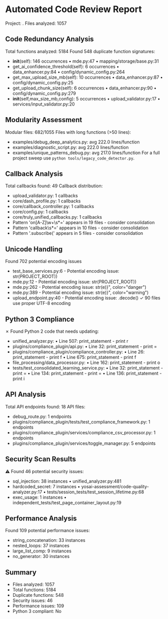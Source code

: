 # Automated Code Review Report

Project: .
Files analyzed: 1057


## Code Redundancy Analysis
Total functions analyzed: 5184
Found 548 duplicate function signatures:
  - __init__(self): 146 occurrences
    • mde.py:47
    • mapping/storage/base.py:31
  - get_ai_confidence_threshold(self): 6 occurrences
    • data_enhancer.py:84
    • config/dynamic_config.py:264
  - get_max_upload_size_mb(self): 10 occurrences
    • data_enhancer.py:87
    • config/dynamic_config.py:25
  - get_upload_chunk_size(self): 6 occurrences
    • data_enhancer.py:90
    • config/dynamic_config.py:279
  - __init__(self,max_size_mb,config): 5 occurrences
    • upload_validator.py:17
    • services/input_validator.py:20

## Modularity Assessment
Modular files: 682/1055
Files with long functions (>50 lines):
  - examples/debug_deep_analytics.py: avg 222.0 lines/function
  - examples/diagnostic_script.py: avg 222.0 lines/function
  - examples/unique_patterns_debug.py: avg 217.0 lines/function
For a full project sweep use `python tools/legacy_code_detector.py`.

## Callback Analysis
Total callbacks found: 49
Callback distribution:
  - upload_validator.py: 1 callbacks
  - core/dash_profile.py: 1 callbacks
  - core/callback_controller.py: 1 callbacks
  - core/config.py: 1 callbacks
  - core/truly_unified_callbacks.py: 1 callbacks
  - Pattern 'on[A-Z]\w+\s*=' appears in 19 files - consider consolidation
  - Pattern 'callback\s*=' appears in 10 files - consider consolidation
  - Pattern '\.subscribe\(' appears in 5 files - consider consolidation

## Unicode Handling
Found 702 potential encoding issues
  - test_base_services.py:6 - Potential encoding issue: str(PROJECT_ROOT))
  - mde.py:12 - Potential encoding issue: str(PROJECT_ROOT))
  - mde.py:262 - Potential encoding issue: str(e)}", color="danger")
  - mde.py:389 - Potential encoding issue: str(e)}", color="warning")
  - upload_endpoint.py:40 - Potential encoding issue: .decode()
✓ 90 files use proper UTF-8 encoding

## Python 3 Compliance
✗ Found Python 2 code that needs updating:
  - unified_analyzer.py:
    • Line 507: print_statement - print r
  - plugins/compliance_plugin/api.py:
    • Line 32: print_statement - print =
  - plugins/compliance_plugin/compliance_controller.py:
    • Line 26: print_statement - print f
    • Line 675: print_statement - print f
  - file_processing/data_processor.py:
    • Line 162: print_statement - print o
  - tests/test_consolidated_learning_service.py:
    • Line 32: print_statement - print =
    • Line 134: print_statement - print =
    • Line 136: print_statement - print i

## API Analysis
Total API endpoints found: 18
API files:
  - debug_route.py: 1 endpoints
  - plugins/compliance_plugin/tests/test_compliance_framework.py: 1 endpoints
  - plugins/compliance_plugin/services/compliance_csv_processor.py: 1 endpoints
  - plugins/compliance_plugin/services/toggle_manager.py: 5 endpoints

## Security Scan Results
⚠️  Found 46 potential security issues:
  - sql_injection: 38 instances
    • unified_analyzer.py:481
  - hardcoded_secret: 7 instances
    • yosai-assessment/code-quality-analyzer.py:17
    • tests/session_tests/test_session_lifetime.py:68
  - exec_usage: 1 instances
    • independent_tests/test_page_container_layout.py:19

## Performance Analysis
Found 109 potential performance issues:
  - string_concatenation: 33 instances
  - nested_loops: 37 instances
  - large_list_comp: 9 instances
  - no_generator: 30 instances

## Summary
- Files analyzed: 1057
- Total functions: 5184
- Duplicate functions: 548
- Security issues: 46
- Performance issues: 109
- Python 3 compliant: No
